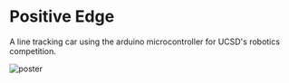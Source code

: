 # Positive Edge
A line tracking car using the arduino microcontroller for UCSD's robotics competition.

![poster](./images/plus_edge_poster.png)

